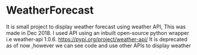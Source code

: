 # WeatherForecast
It is small project to display weather forecast using weather API, This was made in Dec 2018. I used API using an inbuilt open-source python wrapper i.e weather-api 1.0.6.
https://pypi.org/project/weather-api/ 
It is deprecated as of now ,however we can see code and use other APIs to display weather
